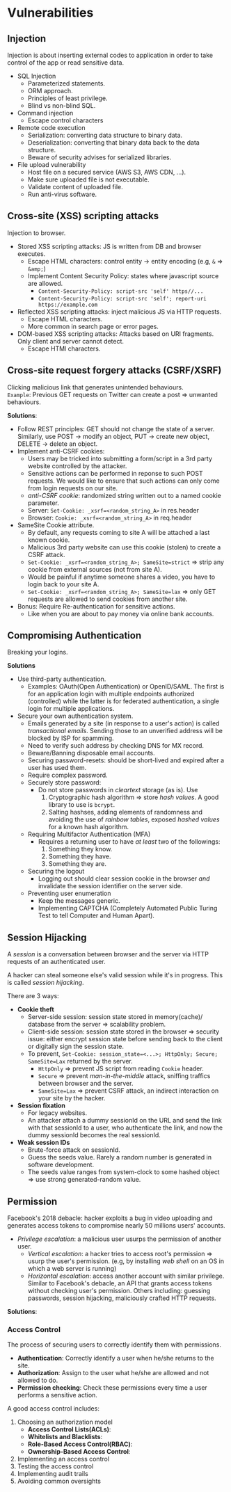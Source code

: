 # Vulnerabilities
## Injection
Injection is about inserting external codes to application in order to take
control of the app or read sensitive data.
- SQL Injection
  - Parameterized statements.
  - ORM approach.
  - Principles of least privilege.
  - Blind vs non-blind SQL.
- Command injection
  - Escape control characters
- Remote code execution
  - Serialization: converting data structure to binary data.
  - Deserialization: converting that binary data back to the data structure.
  - Beware of security advises for serialized libraries.
- File upload vulnerability
  - Host file on a secured service (AWS S3, AWS CDN, ...).
  - Make sure uploaded file is not executable.
  - Validate content of uploaded file.
  - Run anti-virus software.

## Cross-site (XSS) scripting attacks
Injection to browser.
- Stored XSS scripting attacks: JS is written from DB and browser executes.
  - Escape HTML characters: control entity -> entity encoding (e.g, `&` => `&amp;`)
  - Implement Content Security Policy: states where javascript source are allowed.
    - `Content-Security-Policy: script-src 'self' https//...`
    - `Content-Security-Policy: script-src 'self'; report-uri https://example.com`
- Reflected XSS scripting attacks: inject malicious JS via HTTP requests.
  - Escape HTML characters.
  - More common in search page or error pages.
- DOM-based XSS scripting attacks: Attacks based on URI fragments. Only client and server cannot detect.
  - Escape HTMl characters.

## Cross-site request forgery attacks (CSRF/XSRF)
Clicking malicious link that generates unintended behaviours. \
`Example`: Previous GET requests on Twitter can create a post => unwanted behaviours.

**Solutions**:

  - Follow REST principles: GET should not change the state of a server.
Similarly, use POST -> modify an object, PUT -> create new object,
DELETE -> delete an object.
  - Implement anti-CSRF cookies: 
    - Users may be tricked into submitting a form/script in a 3rd
    party website controlled by the attacker.
    - Sensitive actions can be performed in reponse to such POST
    requests. We would like to ensure that such actions can only
    come from login requests on our site.
    - *anti-CSRF cookie*: randomized string written out to a named cookie parameter.
    - Server: `Set-Cookie: _xsrf=<random_string_A>` in res.header
    - Browser: `Cookie: _xsrf=<random_string_A>` in req.header
  - SameSite Cookie attribute.
    - By default, any requests coming to site A will be attached a
    last known cookie.
    - Malicious 3rd party website can use this cookie (stolen) to
    create a CSRF attack.
    - `Set-Cookie: _xsrf=<random_string_A>; SameSite=strict` => strip
    any cookie from external sources (not from site A).
    - Would be painful if anytime someone shares a video, you have to 
    login back to your site A.
    - `Set-Cookie: _xsrf=<random_string_A>; SameSite=lax` => only GET
    requests are allowed to send cookies from another site.
  - Bonus: Require Re-authentication for sensitive actions.
    - Like when you are about to pay money via online bank accounts.

## Compromising Authentication
Breaking your logins.

**Solutions**
  - Use third-party authentication.
    - Examples: OAuth(Open Authentication) or OpenID/SAML. The first
    is for an application login with multiple endpoints authorized
    (controlled) while the latter is for federated authentication,
    a single login for multiple applications.
  - Secure your own authentication system.
    - Emails generated by a site (in response to a user's action)
    is called *transactional emails*. Sending those to an unverified
    address will be blocked by ISP for spamming.
    - Need to verify such address by checking DNS for MX record.
    - Beware/Banning disposable email accounts.
    - Securing password-resets: should be short-lived and expired
    after a user has used them.
    - Require complex password.
    - Securely store password:
      - Do not store passwords in *cleartext* storage (as is). Use
        1. Cryptographic hash algorithm => store *hash values*. A
        good library to use is `bcrypt`.
        2. Salting hashses, adding elements of randomness and avoiding
        the use of *rainbow tables*, exposed *hashed values* for a
        known hash algorithm.
    - Requiring Multifactor Authentication (MFA)
      - Requires a returning user to have *at least* two of the
      followings:
        1. Something they know.
        2. Something they have.
        3. Something they are.
    - Securing the logout
      - Logging out should clear session cookie in the browser *and*
      invalidate the session identifier on the server side.
    - Preventing user enumeration
      - Keep the messages generic.
      - Implementing CAPTCHA (Completely Automated Public Turing Test
      to tell Computer and Human Apart).

## Session Hijacking
A *session* is a conversation between browser and the server via HTTP
requests of an authenticated user.

A hacker can steal someone else's valid session while it's in progress.
This is called *session hijacking*.

There are 3 ways:
  - **Cookie theft**
    - Server-side session: session state stored in memory(cache)/
    database from the server => scalability problem.
    - Client-side session: session state stored in the browser
    => security issue: either encrypt session state before sending
    back to the client or digitally sign the session state.
    - To prevent, `Set-Cookie: session_state=<...>; HttpOnly; Secure;
    SameSite=Lax` returned by the server.
      - `HttpOnly` => prevent JS script from reading `Cookie` header.
      - `Secure` => prevent *man-in-the-middle* attack, sniffing
      traffics between browser and the server.
      - `SameSite=Lax` => prevent CSRF attack, an indirect interaction
      on your site by the hacker.
  - **Session fixation**
    - For legacy websites.
    - An attacker attach a dummy sessionId on the URL and send the link
    with that sessionId to a user, who authenticate the link, and now
    the dummy sessionId becomes the real sessionId.
  - **Weak session IDs**
    - Brute-force attack on sessionId.
    - Guess the seeds value. Rarely a random number is generated
    in software development.
    - The seeds value ranges from system-clock to some hashed object
    => use strong generated-random value.

## Permission

Facebook's 2018 debacle: hacker exploits a bug in video uploading and
generates access tokens to compromise nearly 50 millions users'
accounts.

  - *Privilege escalation*: a malicious user usurps the permission of
  another user.
    - *Vertical escalation*: a hacker tries to access root's permission
    => usurp the user's permission. (e.g, by installing *web shell* on
    an OS in which a web server is running)
    - *Horizontal escalation*: access another account with similar 
    privilege. Similar to Facebook's debacle, an API
    that grants access tokens without checking user's permission.
    Others including: guessing passwords, session hijacking,
    maliciously crafted HTTP requests.

**Solutions**:
### Access Control
The process of securing users to correctly identify them with 
permissions.

  - **Authentication**: Correctly identify a user when he/she returns 
  to the site.
  - **Authorization**: Assign to the user what he/she are allowed and
  not allowed to do.
  - **Permission checking**: Check these permissions every time
  a user performs a sensitive action.

A good access control includes:
  1. Choosing an authorization model
      - **Access Control Lists(ACLs)**: 
      - **Whitelists and Blacklists**: 
      - **Role-Based Access Control(RBAC)**: 
      - **Ownership-Based Access Control**: 
  2. Implementing an access control
  3. Testing the access control
  4. Implementing audit trails
  5. Avoiding common oversights
